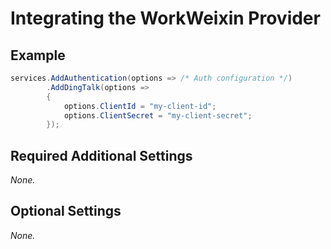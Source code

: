 # Integrating the WorkWeixin Provider

## Example

```csharp
services.AddAuthentication(options => /* Auth configuration */)
        .AddDingTalk(options =>
        {
            options.ClientId = "my-client-id";
            options.ClientSecret = "my-client-secret";
        });
```

## Required Additional Settings

_None._

## Optional Settings

_None._
